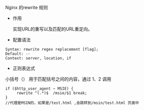 Nginx 的rewrite 规则

* 作用

  实现URL的重写以及匹配的URL重定向。

* 配置语法

```
Syntax: rewrite regex replacement [flag];
Default: --
Context: server, location, if
```

* 正则表达式

小括号（） 用于匹配括号之间的内容，通过 $1、$2 调用

```
if ($http_user_agent ~ MSIE) {
     rewrite ^(.*)$  /msie/$1 break;
}
//代理是MSIN的，如果是/test.html ,会跳转到/msin/test.html 页面中
```



